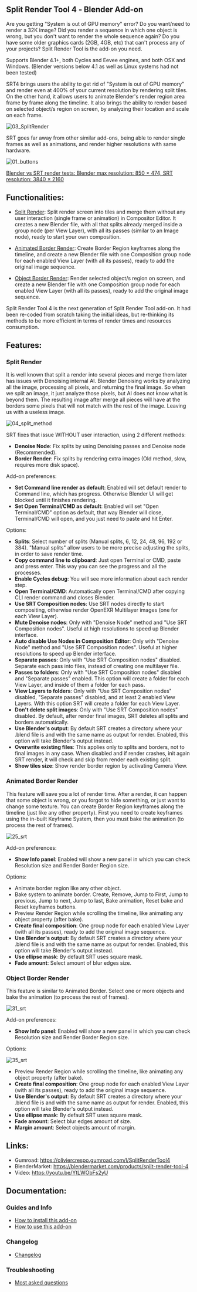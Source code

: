 ## Split Render Tool 4 ‐ Blender Add-on

Are you getting "System is out of GPU memory" error? Do you want/need to render a 32K image? Did you render a sequence in which one object is wrong, but you don't want to render the whole sequence again? Do you have some older graphics cards (2GB, 4GB, etc) that can't process any of your projects? Split Render Tool is the add-on you need.

Supports Blender 4.1+, both Cycles and Eevee engines, and both OSX and Windows. (Blender versions below 4.1 as well as Linux systems had not been tested)

SRT4 brings users the ability to get rid of "System is out of GPU memory" and render even at 400% of your current resolution by rendering split tiles. On the other hand, it allows users to animate Blender's render region area frame by frame along the timeline. It also brings the ability to render based on selected object/s region on screen, by analyzing their location and scale on each frame.

![03_SplitRender](https://github.com/user-attachments/assets/2dea3a7f-0240-4c07-a957-53ce5666e606)

SRT goes far away from other similar add-ons, being able to render single frames as well as animations, and render higher resolutions with same hardware.

![01_buttons](https://github.com/user-attachments/assets/f1101867-60ce-48d7-aa96-cc8f8223ff90)

[Blender vs SRT render tests: Blender max resolution: 850 × 474, SRT resolution: 3840 × 2160](https://github.com/OlyDJ/SplitRenderTool4/wiki/Render-resolution-comparison-tests)

## Functionalities:

- [Split Render](https://github.com/OlyDJ/SplitRenderTool4/wiki#split-render): Split render screen into tiles and merge them without any user interaction (single frame or animation) in Compositor Editor. It creates a new Blender file, with all that splits already merged inside a group node (per View Layer), with all its passes (similar to an Image node), ready to start your own composition.

- [Animated Border Render](https://github.com/OlyDJ/SplitRenderTool4/wiki#animated-border-render): Create Border Region keyframes along the timeline, and create a new Blender file with one Composition group node for each enabled View Layer (with all its passes), ready to add the original image sequence. 

- [Object Border Render](https://github.com/OlyDJ/SplitRenderTool4/wiki#object-border-render): Render selected object/s region on screen, and create a new Blender file with one Composition group node for each enabled View Layer (with all its passes), ready to add the original image sequence. 

Split Render Tool 4 is the next generation of Split Render Tool add-on. It had been re-coded from scratch taking the initial ideas, but re-thinking its methods to be more efficient in terms of render times and resources consumption. 


## Features:

### Split Render

It is well known that split a render into several pieces and merge them later has issues with Denoising internal AI. Blender Denoising works by analyzing all the image, processing all pixels, and returning the final image. So when we split an image, it just analyze those pixels, but AI does not know what is beyond them. The resulting image after merge all pieces will have at the borders some pixels that will not match with the rest of the image. Leaving us with a useless image.

![04_split_method](https://github.com/user-attachments/assets/18990cdf-59cb-4175-9132-e645fc51b289)

SRT fixes that issue WITHOUT user interaction, using 2 different methods:

- **Denoise Node**: Fix splits by using Denoising passes and Denoise node (Recommended).
- **Border Render**: Fix splits by rendering extra images (Old method, slow, requires more disk space).

Add-on preferences:

- **Set Command line render as default**: Enabled will set default render to Command line, which has progress. Otherwise Blender UI will get blocked until it finishes rendering.
- **Set Open Terminal/CMD as default**: Enabled will set "Open Terminal/CMD" option as default, that way Blender will close, Terminal/CMD will open, and you just need to paste and hit Enter.

Options:

- **Splits**: Select number of splits (Manual splits, 6, 12, 24, 48, 96, 192 or 384). "Manual splits" allow users to be more precise adjusting the splits, in order to save render time.
- **Copy command line to clipboard**: Just open Terminal or CMD, paste and press enter. This way you can see the progress and all the processes.
- **Enable Cycles debug**: You will see more information about each render step.
- **Open Terminal/CMD**: Automatically open Terminal/CMD after copying CLI render command and closes Blender.
- **Use SRT Composition nodes**: Use SRT nodes directly to start compositing, otherwise render OpenEXR Multilayer images (one for each View Layer).
- **Mute Denoise nodes**: Only with "Denoise Node" method and "Use SRT Composition nodes". Useful at high resolutions to speed up Blender interface.
- **Auto disable Use Nodes in Composition Editor**: Only with "Denoise Node" method and "Use SRT Composition nodes". Useful at higher resolutions to speed up Blender interface.
- **Separate passes**: Only with "Use SRT Composition nodes" disabled. Separate each pass into files, instead of creating one multilayer file. 
- **Passes to folders**: Only with "Use SRT Composition nodes" disabled and "Separate passes" enabled. This option will create a folder for each View Layer, and inside of them a folder for each pass.
- **View Layers to folders**: Only with "Use SRT Composition nodes" disabled, "Separate passes" disabled, and at least 2 enabled View Layers. With this option SRT will create a folder for each View Layer.
- **Don't delete split images**: Only with "Use SRT Composition nodes" disabled. By default, after render final images, SRT deletes all splits and borders automatically. 
- **Use Blender's output**: By default SRT creates a directory where your .blend file is and with the same name as output for render. Enabled, this option will take Blender's output instead. 
- **Overwrite existing files**: This applies only to splits and borders, not to final images in any case. When disabled and if render crashes, init again SRT render, it will check and skip from render each existing split.
- **Show tiles size**: Show render border region by activating Camera View. 

### Animated Border Render

This feature will save you a lot of render time. After a render, it can happen that some object is wrong, or you forgot to hide something, or just want to change some texture. You can create Border Region keyframes along the timeline (just like any other property). First you need to create keyframes using the in-built Keyframe System, then you must bake the animation (to process the rest of frames).

![25_srt](https://github.com/user-attachments/assets/95cf4e99-2ebd-4c1c-8d8e-b98a443d284f)

Add-on preferences:

- **Show Info panel**: Enabled will show a new panel in which you can check Resolution size and Render Border Region size.

Options:

- Animate border region like any other object.
- Bake system to animate border. Create, Remove, Jump to First, Jump to previous, Jump to next, Jump to last, Bake animation, Reset bake and Reset keyframes buttons.
- Preview Render Region while scrolling the timeline, like animating any object property (after bake).
- **Create final composition**: One group node for each enabled View Layer (with all its passes), ready to add the original image sequence.
- **Use Blender's output**: By default SRT creates a directory where your .blend file is and with the same name as output for render. Enabled, this option will take Blender's output instead. 
- **Use ellipse mask**: By default SRT uses square mask.
- **Fade amount**: Select amount of blur edges size.

### Object Border Render

This feature is similar to Animated Border. Select one or more objects and bake the animation (to process the rest of frames). 

![31_srt](https://github.com/user-attachments/assets/a030f086-dbdd-478a-8967-eda770463fbb)

Add-on preferences:

- **Show Info panel**: Enabled will show a new panel in which you can check Resolution size and Render Border Region size.

Options:

![35_srt](https://github.com/user-attachments/assets/683e9010-e72f-43ad-b904-3836a791eb93)

- Preview Render Region while scrolling the timeline, like animating any object property (after bake).
- **Create final composition**: One group node for each enabled View Layer (with all its passes), ready to add the original image sequence.
- **Use Blender's output**: By default SRT creates a directory where your .blend file is and with the same name as output for render. Enabled, this option will take Blender's output instead. 
- **Use ellipse mask**: By default SRT uses square mask.
- **Fade amount**: Select blur edges amount of size.
- **Margin amount**: Select objects amount of margin.


## Links:

- Gumroad: https://oliviercrespo.gumroad.com/l/SplitRenderTool4
- BlenderMarket: https://blendermarket.com/products/split-render-tool-4 
- Video: https://youtu.be/YtLWObFs2yU 

## Documentation:

### Guides and Info

- [How to install this add-on](https://github.com/OlyDJ/SplitRenderTool4/wiki/How-to-install-this-add%E2%80%90on)
- [How to use this add-on](https://github.com/OlyDJ/SplitRenderTool4/wiki/How-to-use-this-add%E2%80%90on)

### Changelog

- [Changelog](https://github.com/OlyDJ/SplitRenderTool4/wiki/Changelog)

### Troubleshooting

- [Most asked questions](https://github.com/OlyDJ/SplitRenderTool4/wiki/Most-asked-questions)
